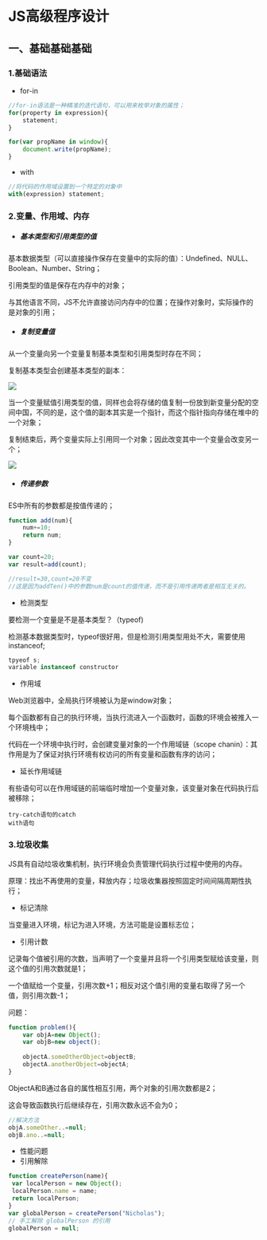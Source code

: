# JS高级程序设计

## 一、基础基础基础

### 1.基础语法

- for-in

```js
//for-in语法是一种精准的迭代语句，可以用来枚举对象的属性；
for(property in expression){
    statement;
}

for(var propName in window){
    document.write(propName);
}
```

- with

```js
//将代码的作用域设置到一个特定的对象中
with(expression) statement;
```

### 2.变量、作用域、内存

- ##### 基本类型和引用类型的值

基本数据类型（可以直接操作保存在变量中的实际的值）：Undefined、NULL、Boolean、Number、String；

引用类型的值是保存在内存中的对象；

与其他语言不同，JS不允许直接访问内存中的位置；在操作对象时，实际操作的是对象的引用；

- ##### 复制变量值

从一个变量向另一个变量复制基本类型和引用类型时存在不同；

复制基本类型会创建基本类型的副本：

![](https://s3.bmp.ovh/imgs/2023/03/03/7a78a945b6267d99.jpg)

当一个变量赋值引用类型的值，同样也会将存储的值复制一份放到新变量分配的空间中国，不同的是，这个值的副本其实是一个指针，而这个指针指向存储在堆中的一个对象；

复制结束后，两个变量实际上引用同一个对象；因此改变其中一个变量会改变另一个；

![](https://s3.bmp.ovh/imgs/2023/03/03/18376e88b0eb8200.jpg)

- ##### 传递参数

ES中所有的参数都是按值传递的；

```js
function add(num){
    num+=10;
    return num;
}

var count=20;
var result=add(count);

//result=30,count=20不变
//这是因为addTen()中的参数num是count的值传递，而不是引用传递两者是相互无关的。
```

- 检测类型

要检测一个变量是不是基本类型？（typeof)

检测基本数据类型时，typeof很好用，但是检测引用类型用处不大，需要使用instanceof;

```js
tpyeof s;
variable instanceof constructor
```

- 作用域

Web浏览器中，全局执行环境被认为是window对象；

每个函数都有自己的执行环境，当执行流进入一个函数时，函数的环境会被推入一个环境栈中；

代码在一个环境中执行时，会创建变量对象的一个作用域链（scope chanin）：其作用是为了保证对执行环境有权访问的所有变量和函数有序的访问；

- 延长作用域链

有些语句可以在作用域链的前端临时增加一个变量对象，该变量对象在代码执行后被移除；

```
try-catch语句的catch
with语句
```

### 3.垃圾收集

JS具有自动垃圾收集机制，执行环境会负责管理代码执行过程中使用的内存。

原理：找出不再使用的变量，释放内存；垃圾收集器按照固定时间间隔周期性执行；

- 标记清除

当变量进入环境，标记为进入环境，方法可能是设置标志位；

- 引用计数

记录每个值被引用的次数，当声明了一个变量并且将一个引用类型赋给该变量，则这个值的引用次数就是1；

一个值赋给一个变量，引用次数+1；相反对这个值引用的变量右取得了另一个值，则引用次数-1；

问题：

```js
function problem(){
    var objA=new Object();
    var objB=new object();
    
    objectA.someOtherObject=objectB;
    objectA.anotherObject=objectA;
}
```

ObjectA和B通过各自的属性相互引用，两个对象的引用次数都是2；

这会导致函数执行后继续存在，引用次数永远不会为0；

```js
//解决方法
objA.someOther..=null;
objB.ano..=null;
```

- 性能问题
- 引用解除

```js
function createPerson(name){ 
 var localPerson = new Object(); 
 localPerson.name = name; 
 return localPerson; 
} 
var globalPerson = createPerson("Nicholas"); 
// 手工解除 globalPerson 的引用
globalPerson = null; 

```















